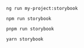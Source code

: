 ```shell renderer="angular" language="js" tabTitle="with-builder"
ng run my-project:storybook
```

```shell renderer="common" language="js" packageManager="npm"
npm run storybook
```

```shell renderer="common" language="js" packageManager="pnpm"
pnpm run storybook
```

```shell renderer="common" language="js" packageManager="yarn"
yarn storybook
```

